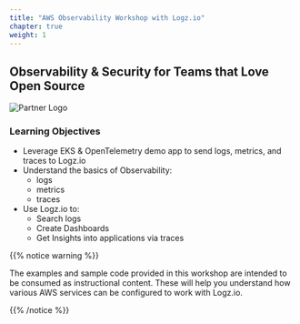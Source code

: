 ```yaml
---
title: "AWS Observability Workshop with Logz.io"
chapter: true
weight: 1
---
```


## Observability & Security for Teams that Love Open Source

![Partner Logo](/images/Logz-io_Logo.jpg) <!-- ADD YOUR PARTNER LOGO HERE USING THE INSTRUCTIONS BELOW -->

### Learning Objectives

- Leverage EKS & OpenTelemetry demo app to send logs, metrics, and traces to Logz.io
- Understand the basics of Observability:
  - logs
  - metrics
  - traces
- Use Logz.io to:
  - Search logs
  - Create Dashboards
  - Get Insights into applications via traces

{{% notice warning %}}

<p style='text-align: left;'>
The examples and sample code provided in this workshop are intended to be consumed as instructional content. These will help you understand how various AWS services can be configured to work with Logz.io.
</p>
{{% /notice %}}
